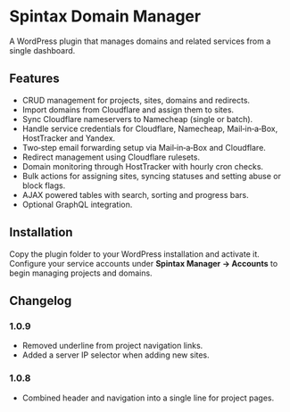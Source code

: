 # Spintax Domain Manager

A WordPress plugin that manages domains and related services from a single dashboard.

## Features

- CRUD management for projects, sites, domains and redirects.
- Import domains from Cloudflare and assign them to sites.
- Sync Cloudflare nameservers to Namecheap (single or batch).
- Handle service credentials for Cloudflare, Namecheap, Mail‑in‑a‑Box, HostTracker and Yandex.
- Two‑step email forwarding setup via Mail‑in‑a‑Box and Cloudflare.
- Redirect management using Cloudflare rulesets.
- Domain monitoring through HostTracker with hourly cron checks.
- Bulk actions for assigning sites, syncing statuses and setting abuse or block flags.
- AJAX powered tables with search, sorting and progress bars.
- Optional GraphQL integration.

## Installation

Copy the plugin folder to your WordPress installation and activate it. Configure your service accounts under **Spintax Manager → Accounts** to begin managing projects and domains.

## Changelog

### 1.0.9
- Removed underline from project navigation links.
- Added a server IP selector when adding new sites.

### 1.0.8
- Combined header and navigation into a single line for project pages.
